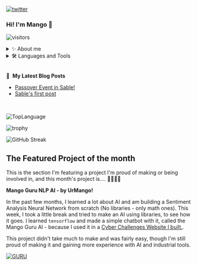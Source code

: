 
[![twitter](https://img.shields.io/twitter/follow/_NoamRaz_?logo=twitter&style=for-the-badge)](https://twitter.com/_NoamRaz_) 
### Hi! I'm Mango 👋
![visitors](https://visitor-badge.glitch.me/badge?page_id=UrMango)
<details>
 <summary>✨ About me</summary>
 <br/>
I'm a game developer & programmer, video editor and graphic designer, and the creator of:
</br>
</br>

[Sable World](https://sable.co.il) - a free, fun, and safe adventure world for kids and teenagers.

Programming for me is the freedom to make dreams a reality technologically.
I love learning and experiencing new languages and technological tools.
</details>

<details>
<summary>🛠️ Languages and Tools</summary>
 <br/>
Some of the technological tools and languages i'm experiencing with are:

**Languages:**
 - Assembly, C, C++, C#, JS, Python, SQL, Java and Lua.

**Tools:**
 - Unity, Node.js, HTML & CSS, HTML5, Git, MongoDB and WireShark.
</details>
<br/>

📕 &nbsp;**My Latest Blog Posts**
- [Passover Event in Sable!](https://sable.co.il/blog/post/6255d19a85b21c54e233b7a3)
- [Sable's first post](https://sable.co.il/blog/post/61e7e228d3d99dd3b3a1982b)

<br/>

![TopLanguage](https://github-readme-stats.vercel.app/api/top-langs/?username=UrMango&layout=compact&theme=dark)

![trophy](https://github-profile-trophy.vercel.app/?username=UrMango&theme=onedark)

![GitHub Streak](https://github-readme-streak-stats.herokuapp.com?user=UrMango&theme=dark&date_format=M%20j%5B%2C%20Y%5D&fire=00FF02)

## The Featured Project of the month
This is the section I'm featuring a project I'm proud of making or being involved in,
and this month's project is.... 🥁🥁🥁🥁

 **Mango Guru NLP AI - by UrMango!**
 
 In the past few months, I learned a lot about AI and am building a Sentiment Analysis Neural Network from scratch (No libraries - only math ones).
 This week, I took a little break and tried to make an AI using libraries, to see how it goes. I learned `tensorflow` and made a simple chatbot with it, called the Mango Guru AI - because I used it in a [Cyber Challenges Website I built.](https://mangosecrets.com).

 This project didn't take much to make and was fairly easy, though I'm still proud of making it and gaining more experience with AI and industrial tools.

[![GURU](https://github-readme-stats.vercel.app/api/pin/?username=UrMango&repo=mangoguru-ai&theme=dark)](https://github.com/UrMango/mangoguru-ai)

